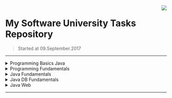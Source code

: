 <img src="%233.Java Professional Modules/sulogo.png" align="right" />

# My Software University Tasks Repository
> Started at 09.September.2017

<hr />
<details>
<summary> Programming Basics Java
</summary>
<table border="0" width="100%" cellspacing="1" cellpadding="3" align="center">
<tbody>
I.<a href="https://github.com/ItsGosho/SoftUni/tree/master/%231%20Programming%20Basics%20Java"> Programming Basics with Java </a> 
</tbody>
</table>
</details>
<details>
<summary> Programming Fundamentals  
</summary>
<table border="0" width="100%" cellspacing="1" cellpadding="3" align="center">
<tbody>
I. <a href="https://github.com/ItsGosho/SoftUni/tree/master/%232%20Tech%20Module/%231.Programming%20Fundamentals"> Programming Fundamentals </a><br>II. <a href="https://github.com/ItsGosho/SoftUni/tree/master/%232%20Tech%20Module/%232.Software%20Technologies"> Software Technologies </a></br>
</tbody>
</table>
</details>
<details>
<summary> Java Fundamentals 
</summary>
<table border="0" width="100%" cellspacing="1" cellpadding="3" align="center">
<tbody> 
I. <a href="https://github.com/ItsGosho/SoftUni/tree/master/%233.Java%20Professional%20Modules/%231.Java%20Fundamentals/%231.Java%20Advanced"> Java Advanced </a> <br>II. <a href="https://github.com/ItsGosho/SoftUni/tree/master/%233.Java%20Professional%20Modules/%231.Java%20Fundamentals/%232.Java%20OOP%20Basics"> Java OOP Basics </a><br>III. <a href="https://github.com/ItsGosho/SoftUni/tree/master/%233.Java%20Professional%20Modules/%231.Java%20Fundamentals/%233.Java%20OOP%20Advanced"> Java OOP Advanced </a></br</br>
</tbody>
</table>
</details>
<details>
<summary> Java DB Fundamentals
</summary>
<table border="0" width="100%" cellspacing="1" cellpadding="3" align="center">
<tbody>
I.<a href="https://github.com/ItsGosho/SoftUni/tree/master/%233.Java%20Professional%20Modules/%232.Java%20DB%20Fundamentals/Databases%20Basics%20-%20MySQL"> Databases Basics - MySQL</a><br>II. <a href="https://github.com/ItsGosho/SoftUni/tree/master/%233.Java%20Professional%20Modules/%232.Java%20DB%20Fundamentals/Databases%20Frameworks%20-%20Hibernate%20%26%20Spring%20Data"> Databases Advanced - Hibernate </a></br> 
</tbody>
</table>
</details>
<details>
<summary> Java Web
</summary>
<table border="0" width="100%" cellspacing="1" cellpadding="3" align="center">
<tbody>
I.<a href="https://github.com/ItsGosho/SoftUni/tree/master/%233.Java Professional Modules/%233.Java WEB/Java Web Development Basics"> Java Web Development Basics</a><br>II. <a href="https://github.com/ItsGosho/SoftUni/tree/master/%233.Java%20Professional%20Modules/%233.Java%20WEB/Java%20MVC%20Frameworks%20-%20Spring"> Java MVC Frameworks - Spring </a></br> 
</tbody>
</table>
</details>
<hr />